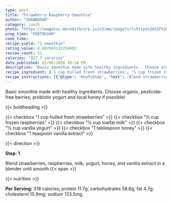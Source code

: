 ```yaml
---
type: post
title: "Strawberry Raspberry Smoothie"
author: "SHAWNDRAM"
category: lunch
photo: "https://imagesvc.meredithcorp.io/v3/mm/image?url=https%3A%2F%2Fimages.media-allrecipes.com%2Fuserphotos%2F8148931.jpg"
prep_time: "P0DT0H10M"
cook_time: 
recipe_yield: "1 smoothie"
rating_value: 4.607843137254902
review_count: 51
calories: "317.7 calories"
date_published: 01/06/2020 10:10 PM
description: "Basic smoothie made with healthy ingredients.  Choose organic, pesticide-free berries, probiotic yogurt and local honey if possible!"
recipe_ingredient: ['1 cup hulled fresh strawberries', '½ cup frozen raspberries', '½ cup lowfat milk', '½ cup vanilla yogurt', '1 tablespoon honey', '1 teaspoon vanilla extract']
recipe_instructions: [{'@type': 'HowToStep', 'text': 'Blend strawberries, raspberries, milk, yogurt, honey, and vanilla extract in a blender until smooth.\n'}]
---
```


Basic smoothie made with healthy ingredients.  Choose organic, pesticide-free berries, probiotic yogurt and local honey if possible! 

{{< boldheading >}}

{{< checkbox "1 cup hulled fresh strawberries" >}}
{{< checkbox "½ cup frozen raspberries" >}}
{{< checkbox "½ cup lowfat milk" >}}
{{< checkbox "½ cup vanilla yogurt" >}}
{{< checkbox "1 tablespoon honey" >}}
{{< checkbox "1 teaspoon vanilla extract" >}}


{{< direction >}}

**Step: 1**

Blend strawberries, raspberries, milk, yogurt, honey, and vanilla extract in a blender until smooth.{{< span >}}

{{< nutrition >}}

**Per Serving:** 318 calories; protein 11.7g; carbohydrates 58.6g; fat 4.7g; cholesterol 15.9mg; sodium 133.5mg.